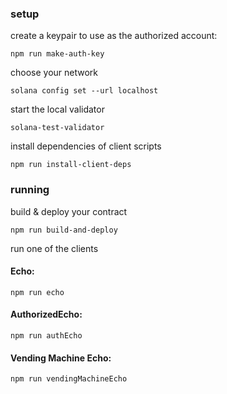 ### setup

create a keypair to use as the authorized account:

    npm run make-auth-key

choose your network

    solana config set --url localhost


start the local validator

    solana-test-validator


install dependencies of client scripts

    npm run install-client-deps


### running

build & deploy your contract

    npm run build-and-deploy

run one of the clients

#### Echo:

    npm run echo

#### AuthorizedEcho:

    npm run authEcho

#### Vending Machine Echo:

    npm run vendingMachineEcho

    

    